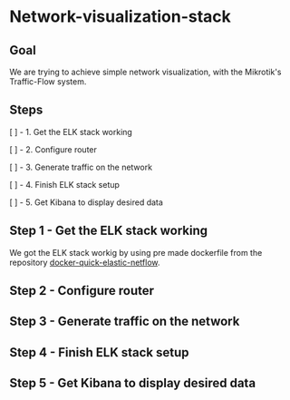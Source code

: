 # Network-visualization-stack
## Goal
We are trying to achieve simple network visualization, with the Mikrotik's Traffic-Flow system.
## Steps
[ ] - 1. Get the ELK stack working

[ ] - 2. Configure router

[ ] - 3. Generate traffic on the network

[ ] - 4. Finish ELK stack setup

[ ] - 5. Get Kibana to display desired data


## Step 1 - Get the ELK stack working
We got the ELK stack workig by using pre made dockerfile from the repository [docker-quick-elastic-netflow](https://github.com/arktronic/docker-quick-elastic-netflow).
## Step 2 - Configure router
## Step 3 - Generate traffic on the network
## Step 4 - Finish ELK stack setup
## Step 5 - Get Kibana to display desired data
